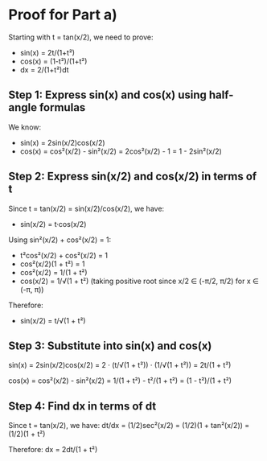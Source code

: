 # Proof for Part a)

Starting with t = tan(x/2), we need to prove:
- sin(x) = 2t/(1+t²)
- cos(x) = (1-t²)/(1+t²)
- dx = 2/(1+t²)dt

## Step 1: Express sin(x) and cos(x) using half-angle formulas

We know:
- sin(x) = 2sin(x/2)cos(x/2)
- cos(x) = cos²(x/2) - sin²(x/2) = 2cos²(x/2) - 1 = 1 - 2sin²(x/2)

## Step 2: Express sin(x/2) and cos(x/2) in terms of t

Since t = tan(x/2) = sin(x/2)/cos(x/2), we have:
- sin(x/2) = t·cos(x/2)

Using sin²(x/2) + cos²(x/2) = 1:
- t²cos²(x/2) + cos²(x/2) = 1
- cos²(x/2)(1 + t²) = 1
- cos²(x/2) = 1/(1 + t²)
- cos(x/2) = 1/√(1 + t²) (taking positive root since x/2 ∈ (-π/2, π/2) for x ∈ (-π, π))

Therefore:
- sin(x/2) = t/√(1 + t²)

## Step 3: Substitute into sin(x) and cos(x)

sin(x) = 2sin(x/2)cos(x/2) = 2 · (t/√(1 + t²)) · (1/√(1 + t²)) = 2t/(1 + t²)

cos(x) = cos²(x/2) - sin²(x/2) = 1/(1 + t²) - t²/(1 + t²) = (1 - t²)/(1 + t²)

## Step 4: Find dx in terms of dt

Since t = tan(x/2), we have:
dt/dx = (1/2)sec²(x/2) = (1/2)(1 + tan²(x/2)) = (1/2)(1 + t²)

Therefore:
dx = 2dt/(1 + t²)